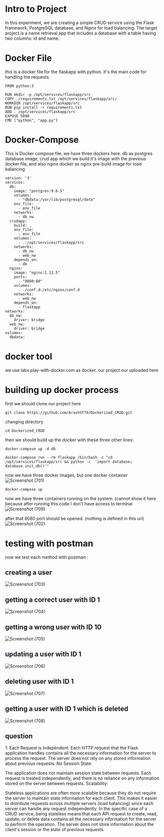 # Intro to Project
In this experiment, we are creating a simple CRUD service using the Flask framework, PostgreSQL database, and Nginx for load balancing. The target project is a name retrieval app that includes a database with a table having two columns: id and name.

# Docker File
this is a docker file for the flaskapp with python. It's the main code for handling the requests
```
FROM python:3

RUN mkdir -p /opt/services/flaskapp/src
COPY ./requirements.txt /opt/services/flaskapp/src/
WORKDIR /opt/services/flaskapp/src
RUN pip install -r requirements.txt
ADD . /opt/services/flaskapp/src
EXPOSE 5090
CMD ["python", "app.py"]
```

# Docker-Compose
This is Docker compose file. we have three dockers here. db as postgres database image, crud app which we build it's image with the previous docker file, and also nginx docker as nginx pre-build image for load balancing
```
version: '3'
services:
  db:
    image: "postgres:9.6.5"
    volumes:
      - "dbdata:/var/lib/postgresql/data"
    env_file:
      - env_file
    networks:
      - db_nw
  crudapp:
    build: .
    env_file:
      - env_file
    volumes:
      - .:/opt/services/flaskapp/src
    networks:
      - db_nw
      - web_nw
    depends_on:
      - db
  nginx:
    image: "nginx:1.13.5"
    ports:
      - "8080:80"
    volumes:
      - ./conf.d:/etc/nginx/conf.d
    networks:
      - web_nw
    depends_on: 
      - flaskapp
networks:
  db_nw:
    driver: bridge
  web_nw:
    driver: bridge
volumes:
  dbdata:
```
# docker tool
we use labs.play-with-docker.com as docker. our project our uploaded here

# building up docker process

first we should clone our project here

```
git clone https://github.com/ArashST79/Dockerized_CRUD.git
```

changing directory

```
cd Dockerized_CRUD
```

then we should build up the docker with these three other lines:


```
docker-compose up -d db
```

```
docker-compose run --rm flaskapp /bin/bash -c "cd /opt/services/flaskapp/src && python -c  'import database; database.init_db()'"
```

now we have three docker images, but one docker container 
![Screenshot (701)](https://github.com/ArashST79/Dockerized_CRUD/assets/31709401/10dc8052-5933-462e-b6d3-d00453c533c3)

```
docker-compose up
```

now we have three containers running on the system. (cannot show it here because after running this code I don't have access to terminal
![Screenshot (709)](https://github.com/ArashST79/Dockerized_CRUD/assets/31709401/458af95f-ee3c-4ab2-8f81-131b7341dbcd)


after that 8080 port should be opened. (nothing is defined in this url)
![Screenshot (702)](https://github.com/ArashST79/Dockerized_CRUD/assets/31709401/b5340372-370a-435a-8140-6b6d56d9de62)

# testing with postman

now we test each method with postman :

## creating a user
![Screenshot (703)](https://github.com/ArashST79/Dockerized_CRUD/assets/31709401/f93a8540-fb7a-4343-9139-ef05cab10cbd)

## getting a correct user with ID 1
![Screenshot (704)](https://github.com/ArashST79/Dockerized_CRUD/assets/31709401/1ff7ad77-2edd-487f-9a57-2932fbc0dcff)

## getting a wrong user with ID 10
![Screenshot (705)](https://github.com/ArashST79/Dockerized_CRUD/assets/31709401/881ed0f2-919a-454a-a088-f97914993d42)

## updating a user with ID 1
![Screenshot (706)](https://github.com/ArashST79/Dockerized_CRUD/assets/31709401/f7d04adb-8c04-4074-a7d2-54c6b63c1cac)

## deleting user with ID 1
![Screenshot (707)](https://github.com/ArashST79/Dockerized_CRUD/assets/31709401/d355495c-e81f-4316-b995-af5fcd91e00b)

## getting a user with ID 1 which is deleted 
![Screenshot (708)](https://github.com/ArashST79/Dockerized_CRUD/assets/31709401/c29ef0aa-a8cf-403f-8392-7c9808a83272)

## question

1:
Each Request is Independent:
Each HTTP request that the Flask application handles contains all the necessary information for the server to process the request. The server does not rely on any stored information about previous requests.
No Session State:

The application does not maintain session state between requests. Each request is treated independently, and there is no reliance on any information stored on the server between requests.
Scalability:

Stateless applications are often more scalable because they do not require the server to maintain state information for each client. This makes it easier to distribute requests across multiple servers (load balancing) since each server can handle any request independently.
In the specific case of a CRUD service, being stateless means that each API request to create, read, update, or delete data contains all the necessary information for the server to perform the operation. The server does not store information about the client's session or the state of previous requests.

